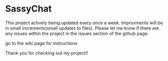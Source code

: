 # SassyChat
 
This project actively being updated every once a week.
Improvments will be in small increments(small updates to files).
Please let me know if there are any issues within the project in the issues section of the github page. 


go to the wiki page for instructions 

Thank you for checking out my project!!

